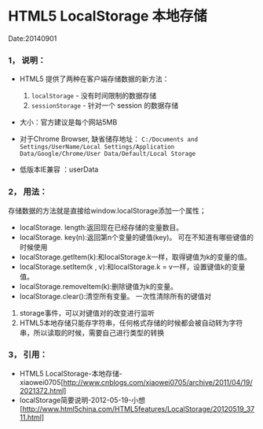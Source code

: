 HTML5 LocalStorage 本地存储
=============================
Date:20140901

### 1， 说明：

- HTML5 提供了两种在客户端存储数据的新方法：
	1. `localStorage` - 没有时间限制的数据存储
	2. `sessionStorage` - 针对一个 session 的数据存储

- 大小：官方建议是每个网站5MB

- 对于Chrome Browser, 缺省储存地址：
	`C:/Documents and Settings/UserName/Local Settings/Application Data/Google/Chrome/User Data/Default/Local Storage`

- 低版本IE兼容 ：userData


### 2， 用法：

存储数据的方法就是直接给window.localStorage添加一个属性；

- localStorage. length:返回现在已经存储的变量数目。
- localStorage. key(n):返回第n个变量的键值(key)。 可在不知道有哪些键值的时候使用
- localStorage.getItem(k):和localStorage.k一样，取得键值为k的变量的值。
- localStorage.setItem(k , v):和localStorage.k = v一样，设置键值k的变量值。
- localStorage.removeItem(k):删除键值为k的变量。
- localStorage.clear():清空所有变量。 一次性清除所有的键值对

1. storage事件，可以对键值对的改变进行监听
2. HTML5本地存储只能存字符串，任何格式存储的时候都会被自动转为字符串，所以读取的时候，需要自己进行类型的转换


### 3， 引用：

- HTML5 LocalStorage-本地存储-xiaowei0705[http://www.cnblogs.com/xiaowei0705/archive/2011/04/19/2021372.html]
- localStorage简要说明-2012-05-19-小想[http://www.html5china.com/HTML5features/LocalStorage/20120519_3711.html]
